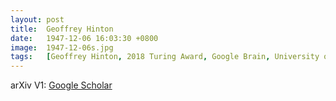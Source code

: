```yaml
---
layout: post
title:  Geoffrey Hinton
date:   1947-12-06 16:03:30 +0800
image:  1947-12-06s.jpg
tags:   [Geoffrey Hinton, 2018 Turing Award, Google Brain, University of Toronto, Droput, Deep Learning, AI]
---
```


arXiv V1: [Google Scholar](https://scholar.google.com/citations?user=JicYPdAAAAAJ)